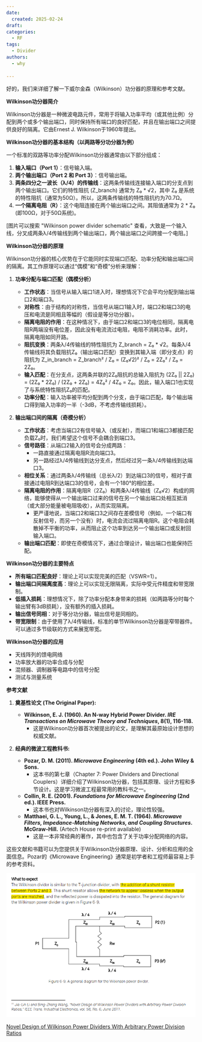 ```yaml
---
date:
  created: 2025-02-24
draft: 
categories:
  - RF
tags:
  - Divider
authors:
  - why

---
```

好的，我们来详细了解一下威尔金森（Wilkinson）功分器的原理和参考文献。

**Wilkinson功分器简介**

Wilkinson功分器是一种微波电路元件，常用于将输入功率平均（或其他比例）分配到两个或多个输出端口，同时保持所有端口的良好匹配，并且在输出端口之间提供良好的隔离。它由Ernest J. Wilkinson于1960年提出。
<!-- more -->
**Wilkinson功分器的基本结构（以两路等分功分器为例）**

一个标准的双路等功率分配Wilkinson功分器通常由以下部分组成：

1.  **输入端口（Port 1）**：信号输入端。
2.  **两个输出端口（Port 2 和 Port 3）**：信号输出端。
3.  **两条四分之一波长（λ/4）的传输线**：这两条传输线连接输入端口的分支点到两个输出端口。它们的特性阻抗 (Z_branch) 通常为 Z₀ * √2，其中 Z₀ 是系统的特性阻抗（通常为50Ω）。所以，这两条传输线的特性阻抗约为70.7Ω。
4.  **一个隔离电阻（R）**：这个电阻连接在两个输出端口之间。其阻值通常为 2 * Z₀ (即100Ω，对于50Ω系统)。

[图片可以搜索 "Wilkinson power divider schematic" 查看，大致是一个输入线，分叉成两条λ/4传输线到两个输出端口，两个输出端口之间跨接一个电阻。]

**Wilkinson功分器的原理**

Wilkinson功分器的核心优势在于它能同时实现端口匹配、功率分配和输出端口间的隔离。其工作原理可以通过“偶模”和“奇模”分析来理解：

1.  **功率分配与端口匹配（偶模分析）**
    *   **工作状态**：当信号从输入端口1进入时，理想情况下它会平均分配到输出端口2和端口3。
    *   **对称性**：由于结构的对称性，当信号从端口1输入时，端口2和端口3的电压和电流是同相且等幅的（假设是等分功分器）。
    *   **隔离电阻的作用**：在这种情况下，由于端口2和端口3的电位相同，隔离电阻R两端没有电位差，因此没有电流流过电阻，电阻不消耗功率。此时，隔离电阻如同开路。
    *   **阻抗变换**：两条λ/4传输线的特性阻抗为 Z_branch = Z₀ * √2。每条λ/4传输线将其负载阻抗Z₀（输出端口匹配）变换到其输入端（即分支点）的阻抗为 Z_in_branch = Z_branch² / Z₀ = (Z₀√2)² / Z₀ = 2Z₀² / Z₀ = 2Z₀。
    *   **输入匹配**：在分支点，这两条并联的2Z₀阻抗的总输入阻抗为 (2Z₀ || 2Z₀) = (2Z₀ * 2Z₀) / (2Z₀ + 2Z₀) = 4Z₀² / 4Z₀ = Z₀。因此，输入端口1也实现了与系统特性阻抗Z₀的匹配。
    *   **功率分配**：输入功率被平均分配到两个分支，由于端口匹配，每个输出端口得到输入功率的一半（-3dB，不考虑传输线损耗）。

2.  **输出端口间的隔离（奇模分析）**
    *   **工作状态**：考虑当端口2有信号输入（或反射），而端口1和端口3都接匹配负载Z₀时，我们希望这个信号不会耦合到端口3。
    *   **信号路径**：从端口2输入的信号会分成两路：
        *   一路直接通过隔离电阻R流向端口3。
        *   另一路经过λ/4传输线到达分支点，然后经过另一条λ/4传输线到达端口3。
    *   **相位关系**：通过两条λ/4传输线（总长λ/2）到达端口3的信号，相对于直接通过电阻R到达端口3的信号，会有一个180°的相位差。
    *   **隔离电阻的作用**：隔离电阻R（2Z₀）和两条λ/4传输线（Z₀√2）构成的网络，能够使得从一个输出端口过来的信号在另一个输出端口处相互抵消（或大部分能量被电阻吸收），从而实现隔离。
        *   更严谨地说，当端口2和端口3之间存在差模信号（例如，一个端口有反射信号，而另一个没有）时，电流会流过隔离电阻R。这个电阻会耗散掉不平衡的功率，从而阻止这个功率到达另一个输出端口或反射回输入端口。
    *   **输出端口匹配**：即使在奇模情况下，通过合理设计，输出端口也能保持匹配。

**Wilkinson功分器的主要特点**

*   **所有端口匹配良好**：理论上可以实现完美的匹配（VSWR=1）。
*   **输出端口间隔离度高**：理论上可以实现无限隔离，实际中受元件精度和带宽限制。
*   **低插入损耗**：理想情况下，除了功率分配本身带来的损耗（如两路等分时每个输出臂有3dB损耗），没有额外的插入损耗。
*   **输出信号同相**：对于等分功分器，输出信号是同相的。
*   **带宽限制**：由于使用了λ/4传输线，标准的单节Wilkinson功分器是窄带器件。可以通过多节级联的方式来展宽带宽。

**Wilkinson功分器的应用**

*   天线阵列的馈电网络
*   功率放大器的功率合成与分配
*   混频器、调制器等电路中的信号分配
*   测试与测量系统

**参考文献**

1.  **奠基性论文 (The Original Paper):**
    *   **Wilkinson, E. J. (1960). An N-way Hybrid Power Divider. *IRE Transactions on Microwave Theory and Techniques*, 8(1), 116-118.**
        *   这是Wilkinson功分器首次被提出的论文，是理解其最原始设计思想的权威文献。

2.  **经典的微波工程教科书:**
    *   **Pozar, D. M. (2011). *Microwave Engineering* (4th ed.). John Wiley & Sons.**
        *   这本书的第七章（Chapter 7: Power Dividers and Directional Couplers）详细介绍了Wilkinson功分器，包括其原理、设计方程和多节设计。这是学习微波工程最常用的教科书之一。
    *   **Collin, R. E. (2001). *Foundations for Microwave Engineering* (2nd ed.). IEEE Press.**
        *   这本书也对Wilkinson功分器有深入的讨论，理论性较强。
    *   **Matthaei, G. L., Young, L., & Jones, E. M. T. (1964). *Microwave Filters, Impedance-Matching Networks, and Coupling Structures*. McGraw-Hill.** (Artech House re-print available)
        *   这是一本非常经典的著作，其中也包含了关于功率分配网络的内容。

这些文献和书籍可以为您提供关于Wilkinson功分器原理、设计、分析和应用的全面信息。Pozar的《Microwave Engineering》通常是初学者和工程师最容易上手的参考资料。



![alt text](image/image_wilkinson.png)

[Novel Design of Wilkinson Power Dividers With
Arbitrary Power Division Ratios](https://ieeexplore.ieee.org/stamp/stamp.jsp?tp=&arnumber=5546961)